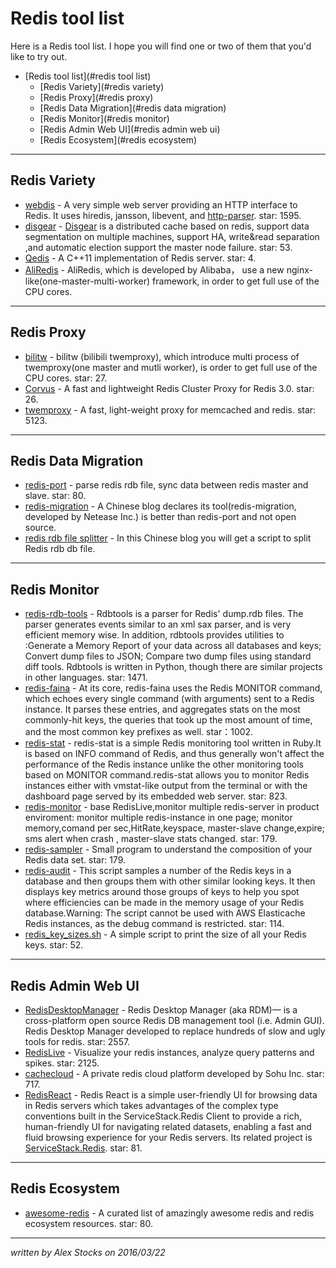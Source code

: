 # Redis tool list #

Here is a Redis tool list. I hope you will find one or two of them that you'd like to try out.

- [Redis tool list](#redis tool list)
	- [Redis Variety](#redis variety)
	- [Redis Proxy](#redis proxy)
	- [Redis Data Migration](#redis data migration)
	- [Redis Monitor](#redis monitor)
	- [Redis Admin Web UI](#redis admin web ui)
	- [Redis Ecosystem](#redis ecosystem)

---
## Redis Variety
* [webdis](https://github.com/nicolasff/webdis) - A very simple web server providing an HTTP interface to Redis. It uses hiredis, jansson, libevent, and [http-parser](https://github.com/nodejs/http-parser). star: 1595.
* [disgear](https://github.com/yangbutao/disgear) - [Disgear](http://m.blog.csdn.net/article/details?id=16896669) is a distributed cache based on redis, support data segmentation on multiple machines, support HA, write&read separation ,and automatic election support the master node failure. star: 53.
* [Qedis](https://github.com/loveyacper/Qedis) - A C++11 implementation of Redis server. star: 4.
* [AliRedis](http://blog.sina.com.cn/s/blog_e59371cc0101br74.html) - AliRedis, which is developed by Alibaba， use a new nginx-like(one-master-multi-worker) framework, in order to get full use of the CPU cores.

---
## Redis Proxy
* [bilitw](https://github.com/anewhuahua/bilitw) - bilitw (bilibili twemproxy), which introduce multi process of twemproxy(one master and mutli worker), is order to get full use of the CPU cores. star: 27.
* [Corvus](https://github.com/eleme/corvus) - A fast and lightweight Redis Cluster Proxy for Redis 3.0. star: 26.
* [twemproxy](https://github.com/twitter/twemproxy) - A fast, light-weight proxy for memcached and redis. star: 5123.

---
## Redis Data Migration
* [redis-port](https://github.com/CodisLabs/redis-port) - parse redis rdb file, sync data between redis master and slave. star: 80.
* [redis-migration](http://www.bitstech.net/2016/03/03/redis-migration/) - A Chinese blog declares its tool(redis-migration, developed by Netease Inc.) is better than redis-port and not open source.
* [redis rdb file splitter](http://blog.nosqlfan.com/html/4092.html) - In this Chinese blog you will get a script to split Redis rdb db file.

---
## Redis Monitor
* [redis-rdb-tools](https://github.com/sripathikrishnan/redis-rdb-tools) - Rdbtools is a parser for Redis' dump.rdb files. The parser generates events similar to an xml sax parser, and is very efficient memory wise.
In addition, rdbtools provides utilities to :Generate a Memory Report of your data across all databases and keys; Convert dump files to JSON; Compare two dump files using standard diff tools. Rdbtools is written in Python, though there are similar projects in other languages. star: 1471.
* [redis-faina](https://github.com/facebookarchive/redis-faina) - At its core, redis-faina uses the Redis MONITOR command, which echoes every single command (with arguments) sent to a Redis instance. It parses these entries, and aggregates stats on the most commonly-hit keys, the queries that took up the most amount of time, and the most common key prefixes as well. star：1002.
* [redis-stat](https://github.com/junegunn/redis-stat) - redis-stat is a simple Redis monitoring tool written in Ruby.It is based on INFO command of Redis, and thus generally won't affect the performance of the Redis instance unlike the other monitoring tools based on MONITOR command.redis-stat allows you to monitor Redis instances either with vmstat-like output from the terminal or with the dashboard page served by its embedded web server. star: 823.
* [redis-monitor](https://github.com/LittlePeng/redis-monitor) - base RedisLive,monitor multiple redis-server in product enviroment: monitor multiple redis-instance in one page; monitor memory,comand per sec,HitRate,keyspace, master-slave change,expire; sms alert when crash , master-slave stats changed. star: 179.
* [redis-sampler](https://github.com/antirez/redis-sampler) - Small program to understand the composition of your Redis data set. star: 179.
* [redis-audit](https://github.com/snmaynard/redis-audit) - This script samples a number of the Redis keys in a database and then groups them with other similar looking keys. It then displays key metrics around those groups of keys to help you spot where efficiencies can be made in the memory usage of your Redis database.Warning: The script cannot be used with AWS Elasticache Redis instances, as the debug command is restricted. star: 114.
* [redis_key_sizes.sh](https://gist.github.com/epicserve/5699837) - A simple script to print the size of all your Redis keys. star: 52.

---
## Redis Admin Web UI
* [RedisDesktopManager](https://github.com/uglide/RedisDesktopManager) - Redis Desktop Manager (aka RDM)— is a cross-platform open source Redis DB management tool (i.e. Admin GUI). Redis Desktop Manager developed to replace hundreds of slow and ugly tools for redis. star: 2557.
* [RedisLive](https://github.com/nkrode/RedisLive) - Visualize your redis instances, analyze query patterns and spikes. star: 2125.
* [cachecloud](https://github.com/sohutv/cachecloud) - A private redis cloud platform developed by Sohu Inc. star: 717.
* [RedisReact](https://github.com/ServiceStackApps/RedisReact) - Redis React is a simple user-friendly UI for browsing data in Redis servers which takes advantages of the complex type conventions built in the ServiceStack.Redis Client to provide a rich, human-friendly UI for navigating related datasets, enabling a fast and fluid browsing experience for your Redis servers. Its related project is [ServiceStack.Redis](https://github.com/ServiceStack/ServiceStack.Redis). star: 81.

---
## Redis Ecosystem
* [awesome-redis](https://github.com/zhemingwang/awesome-redis) - A curated list of amazingly awesome redis and redis ecosystem resources. star: 80.

---
*written by Alex Stocks on 2016/03/22*